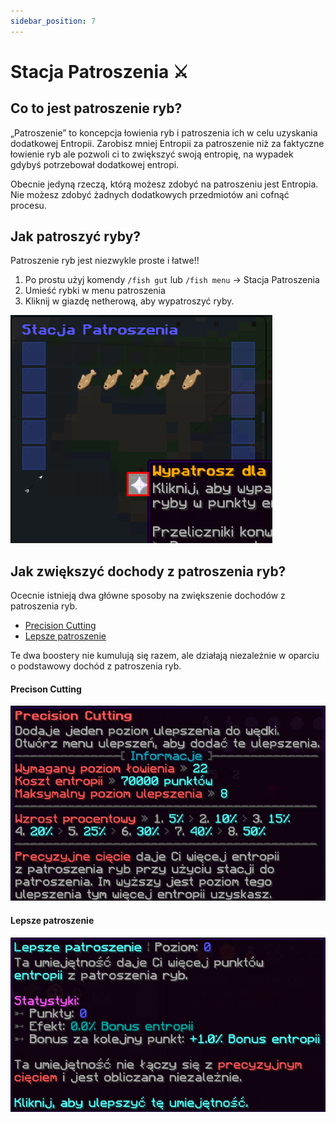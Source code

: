```yaml
---
sidebar_position: 7
---
```


# Stacja Patroszenia ⚔

## Co to jest patroszenie ryb?

„Patroszenie” to koncepcja łowienia ryb i patroszenia ich w celu uzyskania dodatkowej Entropii. Zarobisz mniej Entropii za patroszenie niż za faktyczne łowienie ryb  ale pozwoli ci to zwiększyć swoją entropię, na wypadek gdybyś potrzebował dodatkowej entropi.

Obecnie jedyną rzeczą, którą możesz zdobyć na patroszeniu jest Entropia. Nie możesz zdobyć żadnych dodatkowych przedmiotów ani cofnąć procesu.

## Jak patroszyć ryby?

Patroszenie ryb jest niezwykle proste i łatwe!!

1. Po prostu użyj komendy `/fish gut` lub `/fish menu` -> Stacja Patroszenia
2. Umieść rybki w menu patroszenia
3. Kliknij w giazdę netherową, aby wypatroszyć ryby.

![patroszenie](./assets2/patroszenie.png)

## Jak zwiększyć dochody z patroszenia ryb?

Ocecnie istnieją dwa główne sposoby na zwiększenie dochodów z patroszenia ryb.
* [Precision Cutting](wiki)
* [Lepsze patroszenie](wiki)

Te dwa boostery nie kumulują się razem, ale działają niezależnie w oparciu o podstawowy dochód z patroszenia ryb.

#### Precison Cutting 

![precison](./assets2/precison.png) 

#### Lepsze patroszenie

![lepsze](./assets2/lepsze.png)
